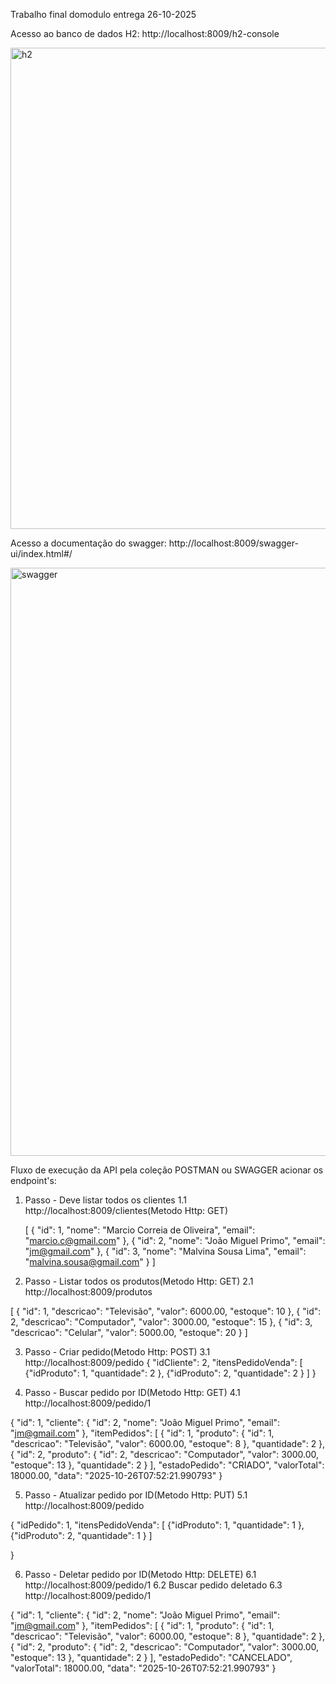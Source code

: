 Trabalho final domodulo entrega 26-10-2025

Acesso ao banco de dados H2:
http://localhost:8009/h2-console

<img width="1898" height="770" alt="h2" src="https://github.com/user-attachments/assets/954f92e3-db04-47d6-b350-a91fc214a8ea" />

Acesso a documentação do swagger:
http://localhost:8009/swagger-ui/index.html#/

<img width="1882" height="941" alt="swagger" src="https://github.com/user-attachments/assets/e0939628-1f79-4e20-8e22-650075f130ab" />


Fluxo de execução da API pela coleção POSTMAN ou SWAGGER acionar os endpoint's:

1. Passo - Deve listar todos os clientes
   1.1 http://localhost:8009/clientes(Metodo Http: GET)

   [
    {
        "id": 1,
        "nome": "Marcio Correia de Oliveira",
        "email": "marcio.c@gmail.com"
    },
    {
        "id": 2,
        "nome": "João Miguel Primo",
        "email": "jm@gmail.com"
    },
    {
        "id": 3,
        "nome": "Malvina Sousa Lima",
        "email": "malvina.sousa@gmail.com"
    }
]

2. Passo - Listar todos os produtos(Metodo Http: GET)
   2.1  http://localhost:8009/produtos

[
    {
        "id": 1,
        "descricao": "Televisão",
        "valor": 6000.00,
        "estoque": 10
    },
    {
        "id": 2,
        "descricao": "Computador",
        "valor": 3000.00,
        "estoque": 15
    },
    {
        "id": 3,
        "descricao": "Celular",
        "valor": 5000.00,
        "estoque": 20
    }
]

3. Passo - Criar pedido(Metodo Http: POST)
   3.1 http://localhost:8009/pedido
{
    "idCliente": 2,
     "itensPedidoVenda": 
     [ 
        {"idProduto": 1,
        "quantidade": 2
        },
        {"idProduto": 2,
        "quantidade": 2
        }
      ]
}

4.  Passo - Buscar pedido por ID(Metodo Http: GET)
   4.1 http://localhost:8009/pedido/1

   {
    "id": 1,
    "cliente": {
        "id": 2,
        "nome": "João Miguel Primo",
        "email": "jm@gmail.com"
    },
    "itemPedidos": [
        {
            "id": 1,
            "produto": {
                "id": 1,
                "descricao": "Televisão",
                "valor": 6000.00,
                "estoque": 8
            },
            "quantidade": 2
        },
        {
            "id": 2,
            "produto": {
                "id": 2,
                "descricao": "Computador",
                "valor": 3000.00,
                "estoque": 13
            },
            "quantidade": 2
        }
    ],
    "estadoPedido": "CRIADO",
    "valorTotal": 18000.00,
    "data": "2025-10-26T07:52:21.990793"
}

5.  Passo - Atualizar pedido por ID(Metodo Http: PUT)
   5.1 http://localhost:8009/pedido

   {
    "idPedido": 1,
     "itensPedidoVenda": 
     [ 
        {"idProduto": 1,
        "quantidade": 1
        },
        {"idProduto": 2,
        "quantidade": 1
        }
      ]
    
}

6.  Passo - Deletar pedido por ID(Metodo Http: DELETE)
   6.1 http://localhost:8009/pedido/1
   6.2 Buscar pedido deletado
   6.3 http://localhost:8009/pedido/1

   {
    "id": 1,
    "cliente": {
        "id": 2,
        "nome": "João Miguel Primo",
        "email": "jm@gmail.com"
    },
    "itemPedidos": [
        {
            "id": 1,
            "produto": {
                "id": 1,
                "descricao": "Televisão",
                "valor": 6000.00,
                "estoque": 8
            },
            "quantidade": 2
        },
        {
            "id": 2,
            "produto": {
                "id": 2,
                "descricao": "Computador",
                "valor": 3000.00,
                "estoque": 13
            },
            "quantidade": 2
        }
    ],
    "estadoPedido": "CANCELADO",
    "valorTotal": 18000.00,
    "data": "2025-10-26T07:52:21.990793"
}
